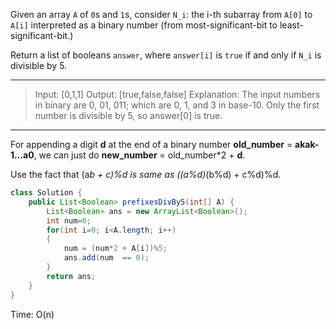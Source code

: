 Given an array `A` of `0`s and `1`s, consider `N_i`: the i-th subarray from `A[0]` to `A[i]` interpreted as a binary number (from most-significant-bit to least-significant-bit.)

Return a list of booleans `answer`, where `answer[i]` is `true` if and only if `N_i` is divisible by 5.

---

> Input: [0,1,1]
> Output: [true,false,false]
> Explanation: 
> The input numbers in binary are 0, 01, 011; which are 0, 1, and 3 in base-10.  Only the first number is divisible by 5, so answer[0] is true.

---

For appending a digit **d** at the end of a binary number **old_number** = **akak-1...a0**, we can just do **new_number** = old_number*2 + **d**.

Use the fact that (a*b + c)%d is same as ((a%d)*(b%d) + c%d)%d.

```java
class Solution {
    public List<Boolean> prefixesDivBy5(int[] A) {
        List<Boolean> ans = new ArrayList<Boolean>();
        int num=0;
        for(int i=0; i<A.length; i++)
        {
            num = (num*2 + A[i])%5;
            ans.add(num  == 0);
        }
        return ans;
    }
}
```

Time: O(n)